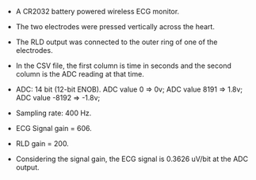 - A CR2032 battery powered wireless ECG monitor.
- The two electrodes were pressed vertically across the heart.
- The RLD output was connected to the outer ring of one of the electrodes.
- In the CSV file, the first column is time in seconds and the second column is the ADC reading at that time.

- ADC: 14 bit (12-bit ENOB). ADC value 0 => 0v; ADC value 8191 => 1.8v; ADC value -8192 => -1.8v;
- Sampling rate: 400 Hz. 
- ECG Signal gain = 606. 
- RLD gain = 200. 
- Considering the signal gain, the ECG signal is 0.3626 uV/bit at the ADC output. 

